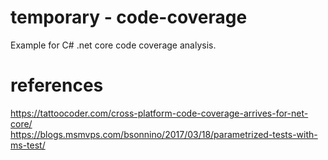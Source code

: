 # temporary - code-coverage

Example for C# .net core code coverage analysis.

# references

https://tattoocoder.com/cross-platform-code-coverage-arrives-for-net-core/  
https://blogs.msmvps.com/bsonnino/2017/03/18/parametrized-tests-with-ms-test/
